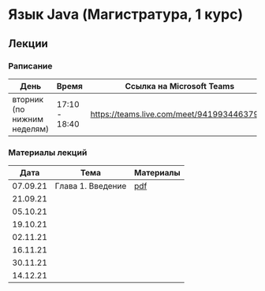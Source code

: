 # Язык Java (Магистратура, 1 курс)

## Лекции

### Раписание

| День                        | Время         | Ссылка на Microsoft Teams                  |
| --------------------------- | ------------- | ------------------------------------------ |
| вторник (по нижним неделям) | 17:10 - 18:40 | https://teams.live.com/meet/94199344637961 |

### Материалы лекций

| Дата     | Тема               | Материалы |
| -------- | ------------------ | --------- |
| 07.09.21 | Глава 1. Введение  | [pdf](lectures/lecture1/Lecture1.pdf) |
| 21.09.21 |                    |           |
| 05.10.21 |                    |           |
| 19.10.21 |                    |           |
| 02.11.21 |                    |           |
| 16.11.21 |                    |           |
| 30.11.21 |                    |           |
| 14.12.21 |                    |           |